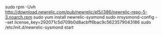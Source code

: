 sudo rpm -Uvh http://download.newrelic.com/pub/newrelic/el5/i386/newrelic-repo-5-3.noarch.rpm
sudo yum install newrelic-sysmond
sudo nrsysmond-config --set license_key=292071c5d709b0d8acbff6bac9c5623579043186
sudo /etc/init.d/newrelic-sysmond start
